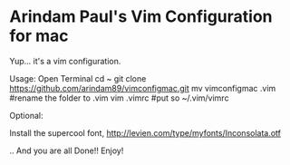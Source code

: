 # Arindam Paul's Vim Configuration for mac

Yup... it's a vim configuration.


Usage:
Open Terminal
cd ~
git clone https://github.com/arindam89/vimconfigmac.git
mv vimconfigmac .vim   #rename the folder to .vim
vim .vimrc #put  so ~/.vim/vimrc

Optional: 

Install the supercool font,
http://levien.com/type/myfonts/Inconsolata.otf

.. And you are all Done!! Enjoy!